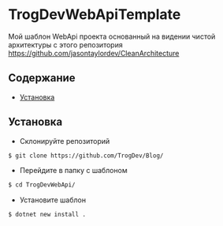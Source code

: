 # TrogDevWebApiTemplate
Мой шаблон WebApi проекта основанный на видении чистой архитектуры с этого репозитория https://github.com/jasontaylordev/CleanArchitecture

## Содержание
- [Установка](#установка)

## Установка
- Склонируйте репозиторий
```sh
$ git clone https://github.com/TrogDev/Blog/
```
- Перейдите в папку с шаблоном
```sh
$ cd TrogDevWebApi/
```
- Установите шаблон
```sh
$ dotnet new install .
```
